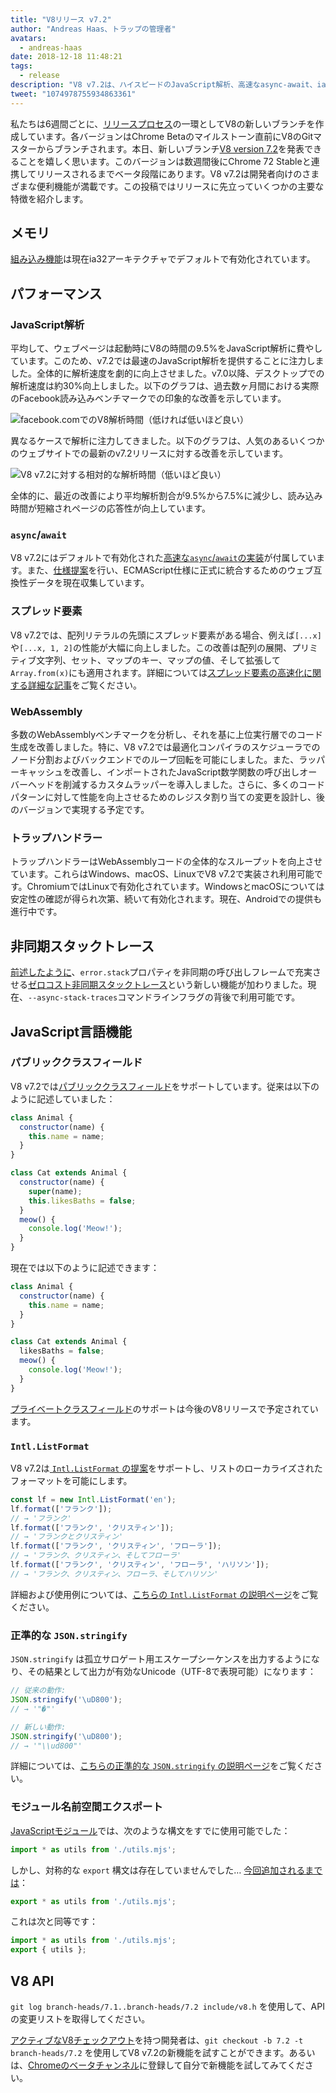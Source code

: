 ```yaml
---
title: "V8リリース v7.2"
author: "Andreas Haas、トラップの管理者"
avatars:
  - andreas-haas
date: 2018-12-18 11:48:21
tags:
  - release
description: "V8 v7.2は、ハイスピードのJavaScript解析、高速なasync-await、ia32でのメモリ消費削減、パブリッククラスフィールド、その他多数の機能を特徴としています！"
tweet: "1074978755934863361"
---
```

私たちは6週間ごとに、[リリースプロセス](/docs/release-process)の一環としてV8の新しいブランチを作成しています。各バージョンはChrome Betaのマイルストーン直前にV8のGitマスターからブランチされます。本日、新しいブランチ[V8 version 7.2](https://chromium.googlesource.com/v8/v8.git/+log/branch-heads/7.2)を発表できることを嬉しく思います。このバージョンは数週間後にChrome 72 Stableと連携してリリースされるまでベータ段階にあります。V8 v7.2は開発者向けのさまざまな便利機能が満載です。この投稿ではリリースに先立っていくつかの主要な特徴を紹介します。

<!--truncate-->
## メモリ

[組み込み機能](/blog/embedded-builtins)は現在ia32アーキテクチャでデフォルトで有効化されています。

## パフォーマンス

### JavaScript解析

平均して、ウェブページは起動時にV8の時間の9.5%をJavaScript解析に費やしています。このため、v7.2では最速のJavaScript解析を提供することに注力しました。全体的に解析速度を劇的に向上させました。v7.0以降、デスクトップでの解析速度は約30%向上しました。以下のグラフは、過去数ヶ月間における実際のFacebook読み込みベンチマークでの印象的な改善を示しています。

![facebook.comでのV8解析時間（低ければ低いほど良い）](/_img/v8-release-72/facebook-parse-time.png)

異なるケースで解析に注力してきました。以下のグラフは、人気のあるいくつかのウェブサイトでの最新のv7.2リリースに対する改善を示しています。

![V8 v7.2に対する相対的な解析時間（低いほど良い）](/_img/v8-release-72/relative-parse-times.svg)

全体的に、最近の改善により平均解析割合が9.5%から7.5%に減少し、読み込み時間が短縮されページの応答性が向上しています。

### `async`/`await`

V8 v7.2にはデフォルトで有効化された[高速な`async`/`await`の実装](/blog/fast-async#await-under-the-hood)が付属しています。また、[仕様提案](https://github.com/tc39/ecma262/pull/1250)を行い、ECMAScript仕様に正式に統合するためのウェブ互換性データを現在収集しています。

### スプレッド要素

V8 v7.2では、配列リテラルの先頭にスプレッド要素がある場合、例えば`[...x]`や`[...x, 1, 2]`の性能が大幅に向上しました。この改善は配列の展開、プリミティブ文字列、セット、マップのキー、マップの値、そして拡張して`Array.from(x)`にも適用されます。詳細については[スプレッド要素の高速化に関する詳細な記事](/blog/spread-elements)をご覧ください。

### WebAssembly

多数のWebAssemblyベンチマークを分析し、それを基に上位実行層でのコード生成を改善しました。特に、V8 v7.2では最適化コンパイラのスケジューラでのノード分割およびバックエンドでのループ回転を可能にしました。また、ラッパーキャッシュを改善し、インポートされたJavaScript数学関数の呼び出しオーバーヘッドを削減するカスタムラッパーを導入しました。さらに、多くのコードパターンに対して性能を向上させるためのレジスタ割り当ての変更を設計し、後のバージョンで実現する予定です。

### トラップハンドラー

トラップハンドラーはWebAssemblyコードの全体的なスループットを向上させています。これらはWindows、macOS、LinuxでV8 v7.2で実装され利用可能です。ChromiumではLinuxで有効化されています。WindowsとmacOSについては安定性の確認が得られ次第、続いて有効化されます。現在、Androidでの提供も進行中です。

## 非同期スタックトレース

[前述したように](/blog/fast-async#improved-developer-experience)、`error.stack`プロパティを非同期の呼び出しフレームで充実させる[ゼロコスト非同期スタックトレース](https://bit.ly/v8-zero-cost-async-stack-traces)という新しい機能が加わりました。現在、`--async-stack-traces`コマンドラインフラグの背後で利用可能です。

## JavaScript言語機能

### パブリッククラスフィールド

V8 v7.2では[パブリッククラスフィールド](/features/class-fields)をサポートしています。従来は以下のように記述していました：

```js
class Animal {
  constructor(name) {
    this.name = name;
  }
}

class Cat extends Animal {
  constructor(name) {
    super(name);
    this.likesBaths = false;
  }
  meow() {
    console.log('Meow!');
  }
}
```

現在では以下のように記述できます：

```js
class Animal {
  constructor(name) {
    this.name = name;
  }
}

class Cat extends Animal {
  likesBaths = false;
  meow() {
    console.log('Meow!');
  }
}
```

[プライベートクラスフィールド](/features/class-fields#private-class-fields)のサポートは今後のV8リリースで予定されています。

### `Intl.ListFormat`

V8 v7.2は[ `Intl.ListFormat` の提案](/features/intl-listformat)をサポートし、リストのローカライズされたフォーマットを可能にします。

```js
const lf = new Intl.ListFormat('en');
lf.format(['フランク']);
// → 'フランク'
lf.format(['フランク', 'クリスティン']);
// → 'フランクとクリスティン'
lf.format(['フランク', 'クリスティン', 'フローラ']);
// → 'フランク、クリスティン、そしてフローラ'
lf.format(['フランク', 'クリスティン', 'フローラ', 'ハリソン']);
// → 'フランク、クリスティン、フローラ、そしてハリソン'
```

詳細および使用例については、[こちらの `Intl.ListFormat` の説明ページ](/features/intl-listformat)をご覧ください。

### 正準的な `JSON.stringify`

`JSON.stringify` は孤立サロゲート用エスケープシーケンスを出力するようになり、その結果として出力が有効なUnicode（UTF-8で表現可能）になります：

```js
// 従来の動作:
JSON.stringify('\uD800');
// → '"�"'

// 新しい動作:
JSON.stringify('\uD800');
// → '"\\ud800"'
```

詳細については、[こちらの正準的な `JSON.stringify` の説明ページ](/features/well-formed-json-stringify)をご覧ください。

### モジュール名前空間エクスポート

[JavaScriptモジュール](/features/modules)では、次のような構文をすでに使用可能でした：

```js
import * as utils from './utils.mjs';
```

しかし、対称的な `export` 構文は存在していませんでした… [今回追加されるまでは](/features/module-namespace-exports)：

```js
export * as utils from './utils.mjs';
```

これは次と同等です：

```js
import * as utils from './utils.mjs';
export { utils };
```

## V8 API

`git log branch-heads/7.1..branch-heads/7.2 include/v8.h` を使用して、APIの変更リストを取得してください。

[アクティブなV8チェックアウト](/docs/source-code#using-git)を持つ開発者は、`git checkout -b 7.2 -t branch-heads/7.2` を使用してV8 v7.2の新機能を試すことができます。あるいは、[Chromeのベータチャンネル](https://www.google.com/chrome/browser/beta.html)に登録して自分で新機能を試してみてください。
